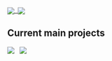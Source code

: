 

<a href="#">
  <img align="center" src="https://github-readme-stats.vercel.app/api?username=PieKing1215&theme=onedark&hide=prs&show_icons=true&hide_rank=true&count_private=true" />&nbsp;
</a>
<a href="#">
  <img align="center" src="https://github-readme-stats.vercel.app/api/top-langs/?username=PieKing1215&layout=compact&theme=onedark&langs_count=6" />
</a>

## Current main projects

<a href="https://github.com/PieKing1215/FallingSandSurvival">
  <img align="center" src="https://github-readme-stats.vercel.app/api/pin/?username=PieKing1215&repo=FallingSandSurvival&theme=onedark" /></a>&nbsp;&nbsp;
<a href="https://github.com/PieKing1215/InvMove">
  <img align="center" src="https://github-readme-stats.vercel.app/api/pin/?username=PieKing1215&repo=InvMove&theme=onedark" />
</a>

<!--
**PieKing1215/PieKing1215** is a ✨ _special_ ✨ repository because its `README.md` (this file) appears on your GitHub profile.

Here are some ideas to get you started:

- 🔭 I’m currently working on ...
- 🌱 I’m currently learning ...
- 👯 I’m looking to collaborate on ...
- 🤔 I’m looking for help with ...
- 💬 Ask me about ...
- 📫 How to reach me: ...
- 😄 Pronouns: ...
- ⚡ Fun fact: ...
-->
